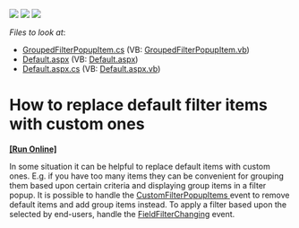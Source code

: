 <!-- default badges list -->
![](https://img.shields.io/endpoint?url=https://codecentral.devexpress.com/api/v1/VersionRange/128577737/13.1.4%2B)
[![](https://img.shields.io/badge/Open_in_DevExpress_Support_Center-FF7200?style=flat-square&logo=DevExpress&logoColor=white)](https://supportcenter.devexpress.com/ticket/details/E3658)
[![](https://img.shields.io/badge/📖_How_to_use_DevExpress_Examples-e9f6fc?style=flat-square)](https://docs.devexpress.com/GeneralInformation/403183)
<!-- default badges end -->
<!-- default file list -->
*Files to look at*:

* [GroupedFilterPopupItem.cs](./CS/WebSite/App_Code/GroupedFilterPopupItem.cs) (VB: [GroupedFilterPopupItem.vb](./VB/WebSite/App_Code/GroupedFilterPopupItem.vb))
* [Default.aspx](./CS/WebSite/Default.aspx) (VB: [Default.aspx](./VB/WebSite/Default.aspx))
* [Default.aspx.cs](./CS/WebSite/Default.aspx.cs) (VB: [Default.aspx.vb](./VB/WebSite/Default.aspx.vb))
<!-- default file list end -->
# How to replace default filter items with custom ones
<!-- run online -->
**[[Run Online]](https://codecentral.devexpress.com/e3658/)**
<!-- run online end -->


<p>In some situation it can be helpful to replace default items with custom ones. E.g. if you have too many items they can be convenient for grouping them based upon certain criteria and displaying group items in a filter popup. It is possible to handle the <a href="http://documentation.devexpress.com/#AspNet/DevExpressWebASPxPivotGridASPxPivotGrid_CustomFilterPopupItemstopic">CustomFilterPopupItems </a> event to remove default items and add group items instead. To apply a filter based upon the selected by end-users, handle the <a href="http://documentation.devexpress.com/#AspNet/DevExpressWebASPxPivotGridASPxPivotGrid_FieldFilterChangingtopic">FieldFilterChanging</a> event.</p>

<br/>


